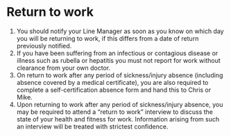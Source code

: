 # Return to work

1. You should notify your Line Manager as soon as you know on which day you will be returning to work, if this differs from a date of return previously notified.
2. If you have been suffering from an infectious or contagious disease or illness such as rubella or hepatitis you must not report for work without clearance from your own doctor.
3. On return to work after any period of sickness/injury absence (including absence covered by a medical certificate), you are also required to complete a self-certification absence form and hand this to Chris or Mike.
4. Upon returning to work after any period of sickness/injury absence, you may be required to attend a “return to work” interview to discuss the state of your health and fitness for work. Information arising from such an interview will be treated with strictest confidence.
